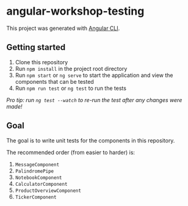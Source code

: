 # angular-workshop-testing

This project was generated with [Angular CLI](https://github.com/angular/angular-cli).

## Getting started

1. Clone this repository
2. Run `npm install` in the project root directory
3. Run `npm start` or `ng serve` to start the application and view the components that can be tested
4. Run `npm run test` or `ng test` to run the tests

_Pro tip: run `ng test --watch` to re-run the test after any changes were made!_

## Goal

The goal is to write unit tests for the components in this repository.

The recommended order (from easier to harder) is:

1. `MessageComponent`
1. `PalindromePipe`
1. `NotebookComponent`
1. `CalculatorComponent`
1. `ProductOverviewComponent`
1. `TickerComponent`
